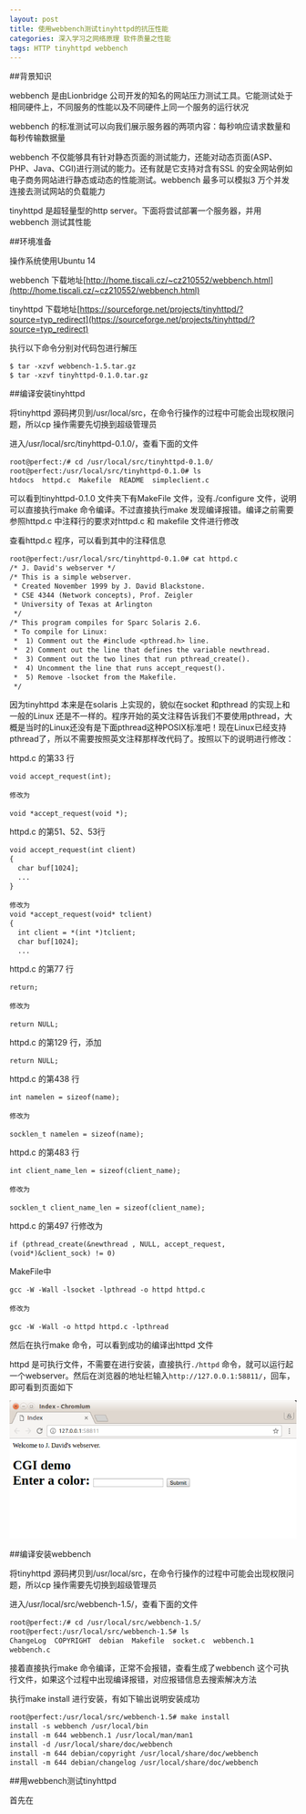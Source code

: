 ```yaml
---
layout: post
title: 使用webbench测试tinyhttpd的抗压性能
categories: 深入学习之网络原理 软件质量之性能
tags: HTTP tinyhttpd webbench
---
```


##背景知识

webbench 是由Lionbridge 公司开发的知名的网站压力测试工具。它能测试处于相同硬件上，不同服务的性能以及不同硬件上同一个服务的运行状况

webbench 的标准测试可以向我们展示服务器的两项内容：每秒响应请求数量和每秒传输数据量

webbench 不仅能够具有针对静态页面的测试能力，还能对动态页面(ASP、PHP、Java、CGI)进行测试的能力。还有就是它支持对含有SSL 的安全网站例如电子商务网站进行静态或动态的性能测试。webbench 最多可以模拟3 万个并发连接去测试网站的负载能力

tinyhttpd 是超轻量型的http server。下面将尝试部署一个服务器，并用webbench 测试其性能

##环境准备

操作系统使用Ubuntu 14 

webbench 下载地址[http://home.tiscali.cz/~cz210552/webbench.html](http://home.tiscali.cz/~cz210552/webbench.html)

tinyhttpd 下载地址[https://sourceforge.net/projects/tinyhttpd/?source=typ_redirect](https://sourceforge.net/projects/tinyhttpd/?source=typ_redirect)

执行以下命令分别对代码包进行解压

```
$ tar -xzvf webbench-1.5.tar.gz
$ tar -xzvf tinyhttpd-0.1.0.tar.gz
```

##编译安装tinyhttpd

将tinyhttpd 源码拷贝到/usr/local/src，在命令行操作的过程中可能会出现权限问题，所以cp 操作需要先切换到超级管理员

进入/usr/local/src/tinyhttpd-0.1.0/，查看下面的文件

```
root@perfect:/# cd /usr/local/src/tinyhttpd-0.1.0/
root@perfect:/usr/local/src/tinyhttpd-0.1.0# ls
htdocs  httpd.c  Makefile  README  simpleclient.c
```

可以看到tinyhttpd-0.1.0 文件夹下有MakeFile 文件，没有./configure 文件，说明可以直接执行make 命令编译。不过直接执行make 发现编译报错。编译之前需要参照httpd.c 中注释行的要求对httpd.c 和 makefile 文件进行修改

查看httpd.c 程序，可以看到其中的注释信息

```
root@perfect:/usr/local/src/tinyhttpd-0.1.0# cat httpd.c 
/* J. David's webserver */
/* This is a simple webserver.
 * Created November 1999 by J. David Blackstone.
 * CSE 4344 (Network concepts), Prof. Zeigler
 * University of Texas at Arlington
 */
/* This program compiles for Sparc Solaris 2.6.
 * To compile for Linux:
 *  1) Comment out the #include <pthread.h> line.
 *  2) Comment out the line that defines the variable newthread.
 *  3) Comment out the two lines that run pthread_create().
 *  4) Uncomment the line that runs accept_request().
 *  5) Remove -lsocket from the Makefile.
 */
```

因为tinyhttpd 本来是在solaris 上实现的，貌似在socket 和pthread 的实现上和一般的Linux 还是不一样的。程序开始的英文注释告诉我们不要使用pthread，大概是当时的Linux还没有是下面pthread这种POSIX标准吧！现在Linux已经支持pthread了，所以不需要按照英文注释那样改代码了。按照以下的说明进行修改：

httpd.c 的第33 行

```
void accept_request(int);

修改为

void *accept_request(void *);
```

httpd.c 的第51、52、53行

```
void accept_request(int client)
{
  char buf[1024];
  ...
}

修改为
void *accept_request(void* tclient)
{
  int client = *(int *)tclient;
  char buf[1024];
  ...
```

httpd.c 的第77 行

```
return;

修改为

return NULL;
```

httpd.c 的第129 行，添加

```
return NULL;
```

httpd.c 的第438 行

```
int namelen = sizeof(name);

修改为

socklen_t namelen = sizeof(name);
```

httpd.c 的第483 行

```
int client_name_len = sizeof(client_name);

修改为

socklen_t client_name_len = sizeof(client_name);
```

httpd.c 的第497 行修改为

```
if (pthread_create(&newthread , NULL, accept_request, (void*)&client_sock) != 0)
```

MakeFile中

```
gcc -W -Wall -lsocket -lpthread -o httpd httpd.c

修改为

gcc -W -Wall -o httpd httpd.c -lpthread
```

然后在执行make 命令，可以看到成功的编译出httpd 文件

httpd 是可执行文件，不需要在进行安装，直接执行`./httpd` 命令，就可以运行起一个webserver。然后在浏览器的地址栏输入`http://127.0.0.1:58811/`，回车，即可看到页面如下

![image](../media/image/2016-10-12/01.png)

##编译安装webbench

将tinyhttpd 源码拷贝到/usr/local/src，在命令行操作的过程中可能会出现权限问题，所以cp 操作需要先切换到超级管理员

进入/usr/local/src/webbench-1.5/，查看下面的文件

```
root@perfect:/# cd /usr/local/src/webbench-1.5/
root@perfect:/usr/local/src/webbench-1.5# ls
ChangeLog  COPYRIGHT  debian  Makefile  socket.c  webbench.1  webbench.c
```

接着直接执行make 命令编译，正常不会报错，查看生成了webbench 这个可执行文件，如果这个过程中出现编译报错，对应报错信息去搜索解决方法

执行make install 进行安装，有如下输出说明安装成功

```
root@perfect:/usr/local/src/webbench-1.5# make install
install -s webbench /usr/local/bin	
install -m 644 webbench.1 /usr/local/man/man1	
install -d /usr/local/share/doc/webbench
install -m 644 debian/copyright /usr/local/share/doc/webbench
install -m 644 debian/changelog /usr/local/share/doc/webbench
```

##用webbench测试tinyhttpd

首先在
